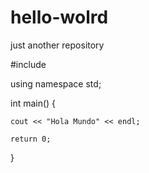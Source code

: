 # hello-wolrd
just another repository

#include <iostream>

using namespace std;

int main() {

    cout << "Hola Mundo" << endl;

    return 0;

}
